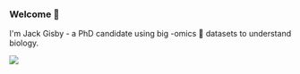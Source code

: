 ### Welcome 👋 

I'm Jack Gisby - a PhD candidate using big -omics 🧬 datasets to understand biology. 

<img src = "https://github-readme-stats.vercel.app/api/top-langs/?username=jackgisby&layout=compact">
